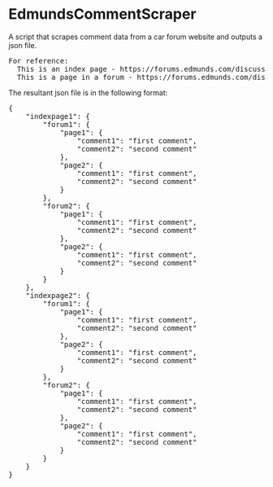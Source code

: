 # EdmundsCommentScraper
A script that scrapes comment data from a car forum website and outputs a json file.

<pre>
For reference:
  This is an index page - https://forums.edmunds.com/discussions/tagged/x/tires-wheels/p1
  This is a page in a forum - https://forums.edmunds.com/discussion/2219/chrysler/sebring/chrysler-sebring-accessories-and-modifications
</pre>

The resultant json file is in the following format:
<pre>
{
	"indexpage1": {
		"forum1": {
			"page1": {
				"comment1": "first comment",
				"comment2": "second comment"
			},
			"page2": {
				"comment1": "first comment",
				"comment2": "second comment"
			}
		},
		"forum2": {
			"page1": {
				"comment1": "first comment",
				"comment2": "second comment"
			},
			"page2": {
				"comment1": "first comment",
				"comment2": "second comment"
			}
		}
	},
	"indexpage2": {
		"forum1": {
			"page1": {
				"comment1": "first comment",
				"comment2": "second comment"
			},
			"page2": {
				"comment1": "first comment",
				"comment2": "second comment"
			}
		},
		"forum2": {
			"page1": {
				"comment1": "first comment",
				"comment2": "second comment"
			},
			"page2": {
				"comment1": "first comment",
				"comment2": "second comment"
			}
		}
	}
}
</pre>
